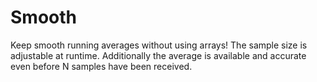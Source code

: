 # Smooth
Keep smooth running averages without using arrays! The sample size is adjustable at runtime. Additionally the average is available and accurate even before N samples have been received.
